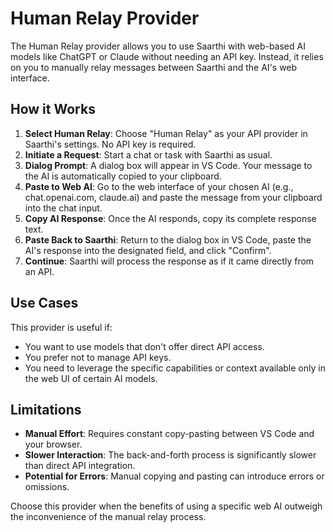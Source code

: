 # Human Relay Provider

The Human Relay provider allows you to use Saarthi with web-based AI models like ChatGPT or Claude without needing an API key. Instead, it relies on you to manually relay messages between Saarthi and the AI's web interface.

## How it Works

1.  **Select Human Relay**: Choose "Human Relay" as your API provider in Saarthi's settings. No API key is required.
2.  **Initiate a Request**: Start a chat or task with Saarthi as usual.
3.  **Dialog Prompt**: A dialog box will appear in VS Code. Your message to the AI is automatically copied to your clipboard.
4.  **Paste to Web AI**: Go to the web interface of your chosen AI (e.g., chat.openai.com, claude.ai) and paste the message from your clipboard into the chat input.
5.  **Copy AI Response**: Once the AI responds, copy its complete response text.
6.  **Paste Back to Saarthi**: Return to the dialog box in VS Code, paste the AI's response into the designated field, and click "Confirm".
7.  **Continue**: Saarthi will process the response as if it came directly from an API.

## Use Cases

This provider is useful if:

*   You want to use models that don't offer direct API access.
*   You prefer not to manage API keys.
*   You need to leverage the specific capabilities or context available only in the web UI of certain AI models.

## Limitations

*   **Manual Effort**: Requires constant copy-pasting between VS Code and your browser.
*   **Slower Interaction**: The back-and-forth process is significantly slower than direct API integration.
*   **Potential for Errors**: Manual copying and pasting can introduce errors or omissions.

Choose this provider when the benefits of using a specific web AI outweigh the inconvenience of the manual relay process.